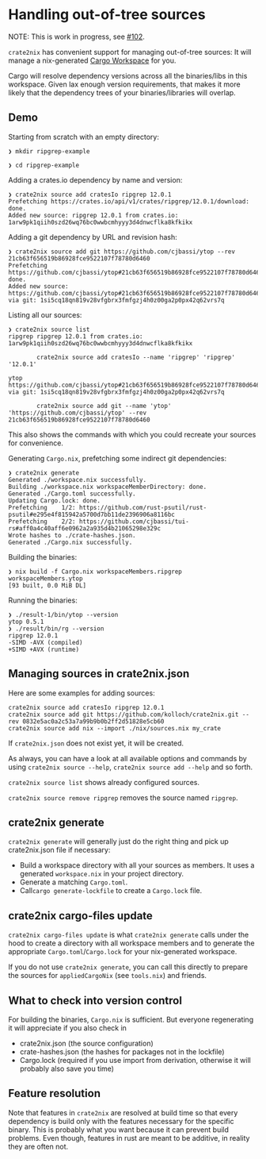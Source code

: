 
# Handling out-of-tree sources

NOTE: This is work in progress, see
[#102](https://github.com/kolloch/crate2nix/issues/102).

`crate2nix` has convenient support for managing out-of-tree sources: It will
manage a nix-generated [Cargo
Workspace](https://doc.rust-lang.org/book/ch14-03-cargo-workspaces.html) for
you.

Cargo will resolve dependency versions across all the binaries/libs in this
workspace. Given lax enough version requirements, that makes it more likely that
the dependency trees of your binaries/libraries will overlap.

## Demo

Starting from scratch with an empty directory:

```
❯ mkdir ripgrep-example

❯ cd ripgrep-example
```

Adding a crates.io dependency by name and version:

```
❯ crate2nix source add cratesIo ripgrep 12.0.1
Prefetching https://crates.io/api/v1/crates/ripgrep/12.0.1/download: done.
Added new source: ripgrep 12.0.1 from crates.io: 1arw9pk1qiih0szd26wq76bc0wwbcmhyyy3d4dnwcflka8kfkikx
```

Adding a git dependency by URL and revision hash:

```
❯ crate2nix source add git https://github.com/cjbassi/ytop --rev 21cb63f656519b86928fce9522107f78780d6460
Prefetching https://github.com/cjbassi/ytop#21cb63f656519b86928fce9522107f78780d6460: done.
Added new source: https://github.com/cjbassi/ytop#21cb63f656519b86928fce9522107f78780d6460 via git: 1si5cq18qn819v28vfgbrx3fmfgzj4h0z00ga2p0px42q62vrs7q
```

Listing all our sources:

```
❯ crate2nix source list
ripgrep ripgrep 12.0.1 from crates.io: 1arw9pk1qiih0szd26wq76bc0wwbcmhyyy3d4dnwcflka8kfkikx

        crate2nix source add cratesIo --name 'ripgrep' 'ripgrep' '12.0.1'

ytop    https://github.com/cjbassi/ytop#21cb63f656519b86928fce9522107f78780d6460 via git: 1si5cq18qn819v28vfgbrx3fmfgzj4h0z00ga2p0px42q62vrs7q

        crate2nix source add git --name 'ytop' 'https://github.com/cjbassi/ytop' --rev 21cb63f656519b86928fce9522107f78780d6460

```

This also shows the commands with which you could recreate your sources for
convenience.

Generating `Cargo.nix`, prefetching some indirect git dependencies:

```
❯ crate2nix generate
Generated ./workspace.nix successfully.
Building ./workspace.nix workspaceMemberDirectory: done.
Generated ./Cargo.toml successfully.
Updating Cargo.lock: done.
Prefetching    1/2: https://github.com/rust-psutil/rust-psutil#e295e4f815942a5700d7bb11de2396906a8116bc
Prefetching    2/2: https://github.com/cjbassi/tui-rs#aff0a4c40aff6e0962a2a935d4b21065298e329c
Wrote hashes to ./crate-hashes.json.
Generated ./Cargo.nix successfully.
```

Building the binaries:

```
❯ nix build -f Cargo.nix workspaceMembers.ripgrep workspaceMembers.ytop
[93 built, 0.0 MiB DL]
```

Running the binaries:

```
❯ ./result-1/bin/ytop --version
ytop 0.5.1
❯ ./result/bin/rg --version
ripgrep 12.0.1
-SIMD -AVX (compiled)
+SIMD +AVX (runtime)
```

## Managing sources in crate2nix.json

Here are some examples for adding sources:

```
crate2nix source add cratesIo ripgrep 12.0.1
crate2nix source add git https://github.com/kolloch/crate2nix.git --rev 0832e5ac0a2c53a7a99b9b0b2ff2d51828e5cb60
crate2nix source add nix --import ./nix/sources.nix my_crate
```

If `crate2nix.json` does not exist yet, it will be created.

As always, you can have a look at all available options and commands by using
`crate2nix source --help`, `crate2nix source add --help` and so forth.

`crate2nix source list` shows already configured sources.

`crate2nix source remove ripgrep` removes the source named `ripgrep`.

## crate2nix generate

`crate2nix generate` will generally just do the right thing and pick up
crate2nix.json file if necessary:

* Build a workspace directory with all your sources as members.
  It uses a generated `workspace.nix` in your project directory.
* Generate a matching `Cargo.toml`.
* Call`cargo generate-lockfile` to create a `Cargo.lock` file.

## crate2nix cargo-files update

`crate2nix cargo-files update` is what `crate2nix generate` calls under the hood
to create a directory with all workspace members and to generate the appropriate
`Cargo.toml`/`Cargo.lock` for your nix-generated workspace.

If you do not use `crate2nix generate`, you can call this directly to prepare
the sources for `appliedCargoNix` (see `tools.nix`) and friends.

## What to check into version control

For building the binaries, `Cargo.nix` is sufficient. But everyone regenerating
it will appreciate if you also check in

* crate2nix.json (the source configuration)
* crate-hashes.json (the hashes for packages not in the lockfile)
* Cargo.lock (required if you use import from derivation, otherwise it will
  probably also save you time)

## Feature resolution

Note that features in `crate2nix` are resolved at build time so that every
dependency is build only with the features necessary for the specific binary.
This is probably what you want because it can prevent build problems. Even
though, features in rust are meant to be additive, in reality they are often
not.
